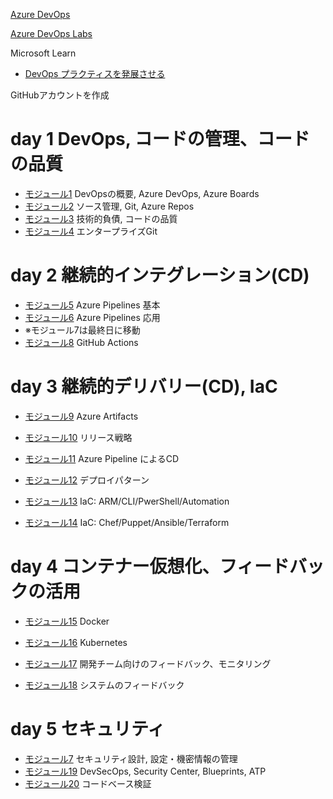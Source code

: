 [Azure DevOps](https://azure.microsoft.com/ja-jp/services/devops/)

[Azure DevOps Labs](https://azuredevopslabs.com/)

Microsoft Learn
- [DevOps プラクティスを発展させる](https://docs.microsoft.com/ja-jp/learn/paths/evolve-your-devops-practices/)

GitHubアカウントを作成


# day 1 DevOps, コードの管理、コードの品質

- [モジュール1](mod01.md) DevOpsの概要, Azure DevOps, Azure Boards
- [モジュール2](mod02.md) ソース管理, Git, Azure Repos
- [モジュール3](mod03.md) 技術的負債, コードの品質
- [モジュール4](mod04.md) エンタープライズGit

# day 2 継続的インテグレーション(CD)

- [モジュール5](mod05.md) Azure Pipelines 基本
- [モジュール6](mod06.md) Azure Pipelines 応用
- ※モジュール7は最終日に移動
- [モジュール8](mod08.md) GitHub Actions

# day 3 継続的デリバリー(CD), IaC

- [モジュール9](mod09.md) Azure Artifacts
- [モジュール10](mod10.md) リリース戦略
- [モジュール11](mod11.md) Azure Pipeline によるCD
- [モジュール12](mod12.md) デプロイパターン

- [モジュール13](mod13.md) IaC: ARM/CLI/PwerShell/Automation
- [モジュール14](mod14.md) IaC: Chef/Puppet/Ansible/Terraform

# day 4 コンテナー仮想化、フィードバックの活用

- [モジュール15](mod15.md) Docker
- [モジュール16](mod16.md) Kubernetes

- [モジュール17](mod17.md) 開発チーム向けのフィードバック、モニタリング
- [モジュール18](mod18.md) システムのフィードバック

# day 5 セキュリティ

- [モジュール7](mod07.md) セキュリティ設計, 設定・機密情報の管理
- [モジュール19](mod19.md) DevSecOps, Security Center, Blueprints, ATP
- [モジュール20](mod20.md) コードベース検証
